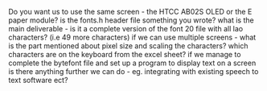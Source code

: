 
Do you want us to use the same screen - the HTCC AB02S OLED or the E paper module?
is the fonts.h header file something you wrote?
what is the main deliverable - is it a complete version of the font 20 file with all lao characters? (i.e 49 more characters)
if we can use multiple screens - what is the part mentioned about pixel size and scaling the characters?
which characters are on the keyboard from the excel sheet?
if we manage to complete the bytefont file and set up a program to display text on a screen is there anything further we can do - eg. integrating with existing speech to text software ect?